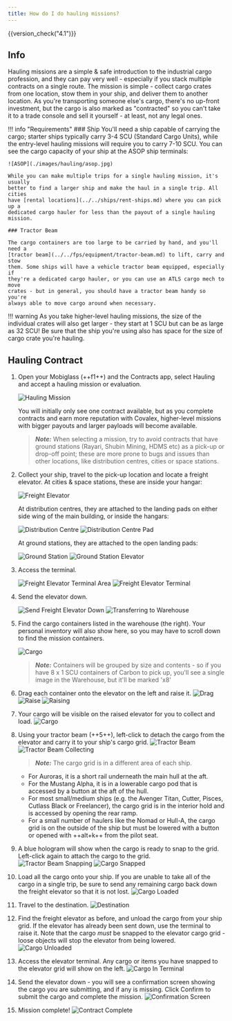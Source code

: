 ```yaml
---
title: How do I do hauling missions?
---
```


{{version_check("4.1")}}

## Info

Hauling missions are a simple & safe introduction to the industrial cargo
profession, and they can pay very well - especially if you stack multiple
contracts on a single route. The mission is simple - collect cargo crates from
one location, stow them in your ship, and deliver them to another location. As
you're transporting someone else's cargo, there's no up-front investment, but
the cargo is also marked as "contracted" so you can't take it to a trade console
and sell it yourself - at least, not any legal ones.

!!! info "Requirements"
    ### Ship
    You'll need a ship capable of carrying the cargo; starter ships typically
    carry 3-4 SCU (Standard Cargo Units), while the entry-level hauling missions
    will require you to carry 7-10 SCU. You can see the cargo capacity of your
    ship at the ASOP ship terminals:

    ![ASOP](./images/hauling/asop.jpg)

    While you can make multiple trips for a single hauling mission, it's usually
    better to find a larger ship and make the haul in a single trip. All cities
    have [rental locations](../../ships/rent-ships.md) where you can pick up a
    dedicated cargo hauler for less than the payout of a single hauling mission.

    ### Tractor Beam

    The cargo containers are too large to be carried by hand, and you'll need a
    [tractor beam](../../fps/equipment/tractor-beam.md) to lift, carry and stow
    them. Some ships will have a vehicle tractor beam equipped, especially if
    they're a dedicated cargo hauler, or you can use an ATLS cargo mech to move
    crates - but in general, you should have a tractor beam handy so you're
    always able to move cargo around when necessary.

!!! warning
    As you take higher-level hauling missions, the size of the individual crates
    will also get larger - they start at 1 SCU but can be as large as 32 SCU! Be
    sure that the ship you're using also has space for the size of cargo crate
    you're hauling.

## Hauling Contract

1. Open your Mobiglass (++f1++) and the Contracts app, select Hauling and
accept a hauling mission or evaluation.

    ![Hauling Mission](./images/hauling/hauling-mission.jpg)

    You will initially only see one contract available, but as you complete
    contracts and earn more reputation with Covalex, higher-level missions with
    bigger payouts and larger payloads will become available.

    > ***Note:*** When selecting a mission, try to avoid contracts that have
    > ground stations (Rayari, Shubin Mining, HDMS etc) as a pick-up or drop-off
    > point; these are more prone to bugs and issues than other locations, like
    > distribution centres, cities or space stations.

1. Collect your ship, travel to the pick-up location and locate a freight
elevator. At cities & space stations, these are inside your hangar:

    ![Freight Elevator](./images/hauling/freight-elevator.jpg)

    At distribution centres, they are attached to the landing pads on either
    side wing of the main building, or inside the hangars:

    ![Distribution Centre](./images/hauling/distro-centre.jpg)
    ![Distribution Centre Pad](./images/hauling/distro-centre-close.jpg)

    At ground stations, they are attached to the open landing pads:

    ![Ground Station](./images/hauling/ground-station.jpg)
    ![Ground Station Elevator](./images/hauling/ground-station-close.jpg)

1. Access the terminal.

    ![Freight Elevator Terminal Area](
        ./images/hauling/freight-elevator-terminal-area.jpg)
    ![Freight Elevator Terminal](
        ./images/hauling/freight-elevator-terminal.jpg)

1. Send the elevator down.

    ![Send Freight Elevator Down](
        ./images/hauling/freight-elevator-down.jpg)
    ![Transferring to Warehouse](
        ./images/hauling/freight-elevator-transferring-down.jpg)

1. Find the cargo containers listed in the warehouse (the right). Your personal
inventory will also show here, so you may have to scroll down to find the
mission containers.

    ![Cargo](./images/hauling/freight-elevator-cargo-in-warehouse.jpg)

    > ***Note:*** Containers will be grouped by size and contents - so if you
    > have 8 x 1 SCU containers of Carbon to pick up, you'll see a single image
    > in the Warehouse, but it'll be marked 'x8'

1. Drag each container onto the elevator on the left and raise it.
    ![Drag](./images/hauling/freight-elevator-drag.jpg)
    ![Raise](./images/hauling/freight-elevator-raise.jpg)
    ![Raising](./images/hauling/freight-elevator-raising.jpg)

1. Your cargo will be visible on the raised elevator for you to collect and
load.
    ![Cargo](./images/hauling/freight-elevator-cargo.jpg)

1. Using your tractor beam (++5++), left-click to detach the cargo from the
elevator and carry it to your ship's cargo grid.
    ![Tractor Beam](./images/hauling/tractor-beam.jpg)
    ![Tractor Beam Collecting](./images/hauling/tractor-beam-collecting.jpg)

    > ***Note:*** The cargo grid is in a different area of each ship.

    - For Auroras, it is a short rail underneath the main hull at the aft.
    - For the Mustang Alpha, it is in a lowerable cargo pod that is accessed
      by a button at the aft of the hull.
    - For most small/medium ships (e.g. the Avenger Titan, Cutter, Pisces,
      Cutlass Black or Freelancer), the cargo grid is in the interior hold and
      is accessed by opening the rear ramp.
    - For a small number of haulers like the Nomad or Hull-A, the cargo grid
      is on the outside of the ship but must be lowered with a button or opened
      with ++alt+k++ from the pilot seat.

1. A blue hologram will show when the cargo is ready to snap to the grid.
Left-click again to attach the cargo to the grid.
    ![Tractor Beam Snapping](./images/hauling/tractor-beam-snapping.jpg)
    ![Cargo Snapped](./images/hauling/cargo-snapped.jpg)

1. Load all the cargo onto your ship. If you are unable to take all of the cargo
in a single trip, be sure to send any remaining cargo back down the freight
elevator so that it is not lost.
    ![Cargo Loaded](./images/hauling/cargo-loaded.jpg)

1. Travel to the destination.
    ![Destination](./images/hauling/destination.jpg)

1. Find the freight elevator as before, and unload the cargo from your ship
grid. If the elevator has already been sent down, use the terminal to raise it.
Note that the cargo *must* be snapped to the elevator cargo grid - loose objects
will stop the elevator from being lowered.
    ![Cargo Unloaded](./images/hauling/cargo-unloaded.jpg)

1. Access the elevator terminal. Any cargo or items you have snapped to the
elevator grid will show on the left.
    ![Cargo In Terminal](./images/hauling/cargo-in-terminal.jpg)

1. Send the elevator down - you will see a confirmation screen showing the
cargo you are submitting, and if any is missing. Click Confirm to submit the
cargo and complete the mission.
    ![Confirmation Screen](./images/hauling/confirmation.jpg)

1. Mission complete!
    ![Contract Complete](./images/hauling/contract-complete.jpg)